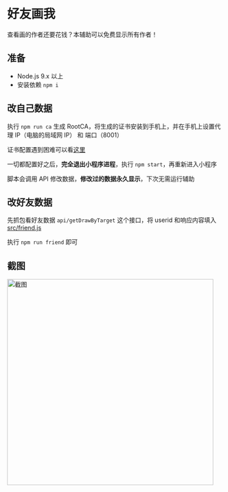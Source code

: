 # 好友画我

查看画的作者还要花钱？本辅助可以免费显示所有作者！

## 准备

- Node.js 9.x 以上
- 安装依赖 `npm i`

## 改自己数据

执行 `npm run ca` 生成 RootCA，将生成的证书安装到手机上，并在手机上设置代理 IP（电脑的局域网 IP） 和 端口（8001）

证书配置遇到困难可以看[这里](http://anyproxy.io/cn/#%E8%AF%81%E4%B9%A6%E9%85%8D%E7%BD%AE)

一切都配置好之后，**完全退出小程序进程**，执行 `npm start`，再重新进入小程序

脚本会调用 API 修改数据，**修改过的数据永久显示**，下次无需运行辅助

## 改好友数据

先抓包看好友数据 `api/getDrawByTarget` 这个接口，将 userid 和响应内容填入 [src/friend.js](src/friend.js)

执行 `npm run friend` 即可

## 截图

<img width="480" src="https://user-images.githubusercontent.com/8413791/35426591-1d26928a-029f-11e8-883e-a0c1e62a9cb6.png" alt="截图">
